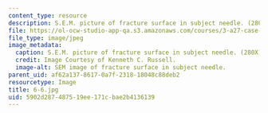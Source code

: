```yaml
---
content_type: resource
description: S.E.M. picture of fracture surface in subject needle. (280X)
file: https://ol-ocw-studio-app-qa.s3.amazonaws.com/courses/3-a27-case-studies-in-forensic-metallurgy-fall-2007/5902d287487519ee171cbae2b4136139_6-6.jpg
file_type: image/jpeg
image_metadata:
  caption: S.E.M. picture of fracture surface in subject needle. (280X)
  credit: Image Courtesy of Kenneth C. Russell.
  image-alt: SEM image of fracture surface in subject needle.
parent_uid: af62a137-8617-0a7f-2318-18048c88deb2
resourcetype: Image
title: 6-6.jpg
uid: 5902d287-4875-19ee-171c-bae2b4136139
---
```

